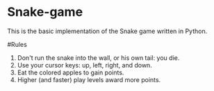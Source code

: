 # Snake-game
This is the basic implementation of the Snake game written in Python.

#Rules
1. Don't run the snake into the wall, or his own tail: you die.
2. Use your cursor keys: up, left, right, and down.
3. Eat the colored apples to gain points.
4. Higher (and faster) play levels award more points.
